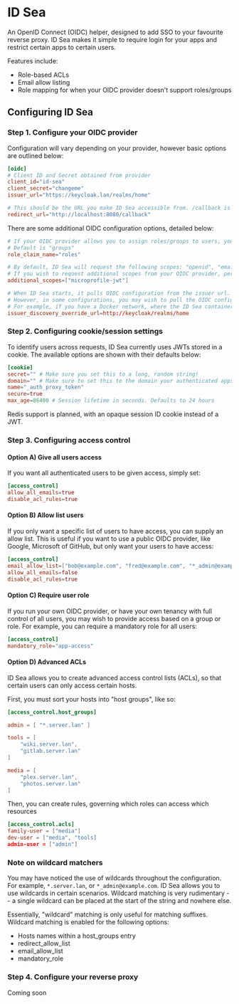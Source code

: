 # ID Sea

An OpenID Connect (OIDC) helper, designed to add SSO to your favourite reverse proxy.
ID Sea makes it simple to require login for your apps and restrict certain apps to certain users.

Features include:
* Role-based ACLs
* Email allow listing
* Role mapping for when your OIDC provider doesn't support roles/groups

## Configuring ID Sea

### Step 1. Configure your OIDC provider

Configuration will vary depending on your provider, however basic options are outlined below:

```toml
[oidc]
# Client ID and Secret obtained from provider
client_id="id-sea"
client_secret="changeme"
issuer_url="https://keycloak.lan/realms/home"

# This should be the URL you make ID Sea accessible from. /callback is added automatically if ommited.
redirect_url="http://localhost:8080/callback"
```

There are some additional OIDC configuration options, detailed below:

```toml
# If your OIDC provider allows you to assign roles/groups to users, you can instruct ID Sea which parameter will contain the list of roles/groups.
# Default is "groups"
role_claim_name="roles"

# By default, ID Sea will request the following scopes: "openid", "email", "profile"
# If you wish to request additional scopes from your OIDC provider, perhaps to gather role/group data, add them here:
additional_scopes=["microprofile-jwt"]

# When ID Sea starts, it pulls OIDC configuration from the issuer url.
# However, in some configurations, you may wish to pull the OIDC configuration from a separate URL.
# For example, if you have a Docker network, where the ID Sea container can reach http://keycloak/, but the public issuer URL is https://keycloak.lan/, that is where this parameter is useful
issuer_discovery_override_url=http://keycloak/realms/home
```

### Step 2. Configuring cookie/session settings

To identify users across requests, ID Sea currently uses JWTs stored in a cookie. The available options are shown with their defaults below:

```toml
[cookie]
secret="" # Make sure you set this to a long, random string!
domain="" # Make sure to set this to the domain your authenticated apps are served from. For example, for auth.server.lan, you may wish to set `domain` to "server.lan"
name="_auth_proxy_token"
secure=true
max_age=86400 # Session lifetime in seconds. Defaults to 24 hours
```

Redis support is planned, with an opaque session ID cookie instead of a JWT.

### Step 3. Configuring access control

#### Option A) Give all users access

If you want all authenticated users to be given access, simply set:
```toml
[access_control]
allow_all_emails=true
disable_acl_rules=true
```

#### Option B) Allow list users

If you only want a specific list of users to have access, you can supply an allow list. This is useful if you want to use a public OIDC provider, like Google, Microsoft of GitHub, but only want your users to have access:
```toml
[access_control]
email_allow_list=["bob@example.com", "fred@example.com", "*_admin@example.com"]
allow_all_emails=false
disable_acl_rules=true
```

#### Option C) Require user role

If you run your own OIDC provider, or have your own tenancy with full control of all users, you may wish to provide access based on a group or role. For example, you can require a mandatory role for all users:
```toml
[access_control]
mandatory_role="app-access"
```

#### Option D) Advanced ACLs

ID Sea allows you to create advanced access control lists (ACLs), so that certain users can only access certain hosts.

First, you must sort your hosts into "host groups", like so:

```toml
[access_control.host_groups]

admin = [ "*.server.lan" ]

tools = [
    "wiki.server.lan",
    "gitlab.server.lan"
]

media = [
    "plex.server.lan",
    "photos.server.lan"
]
```

Then, you can create rules, governing which roles can access which resources

```toml
[access_control.acls]
family-user = ["media"]
dev-user = ["media", "tools]
admin-user = ["admin"]
```

### Note on wildcard matchers

You may have noticed the use of wildcards throughout the configuration. For example, `*.server.lan`, or `*_admin@example.com`. ID Sea allows you to use wildcards in certain scenarios. Wildcard matching is very rudimentary -- a single wildcard can be placed at the start of the string and nowhere else.

Essentially, "wildcard" matching is only useful for matching suffixes. Wildcard matching is enabled for the following options:
* Hosts names within a host_groups entry
* redirect_allow_list
* email_allow_list
* mandatory_role

### Step 4. Configure your reverse proxy

Coming soon